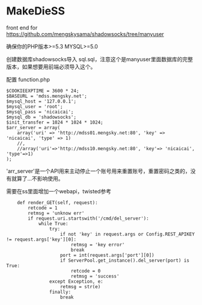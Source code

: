 MakeDieSS
=========

front end for https://github.com/mengskysama/shadowsocks/tree/manyuser

确保你的PHP版本>=5.3 MYSQL>=5.0

创建数据库shadowsocks导入 sql.sql，注意这个是manyuser里面数据库的完整版本，如果想要用前端必须导入这个。

配置 function.php

```
$COOKIEEXPTIME = 3600 * 24;
$BASEURL = 'mdss.mengsky.net';
$mysql_host = '127.0.0.1';
$mysql_user = 'root';
$mysql_pass = 'nicaicai';
$mysql_db = 'shadowsocks';
$init_transfer = 1024 * 1024 * 1024;
$arr_server = array(
    array('uri' => 'http://mdss01.mengsky.net:80', 'key' => 'nicaicai', 'type' => 1)
    //,
    //array('uri'=>'http://mdss10.mengsky.net:80', 'key'=> 'nicaicai', 'type'=>1)
);
```

'arr_server'是一个API用来主动停止一个账号用来重置账号，重置密码之类的，没有就算了...不影响使用。

需要在ss里面增加一个webapi，twisted参考
```
    def render_GET(self, request):
        retcode = 1
        retmsg = 'unknow err'
        if request.uri.startswith('/cmd/del_server'):
            while True:
                try:
                    if not 'key' in request.args or Config.REST_APIKEY != request.args['key'][0]:
                        retmsg = 'key error'
                        break
                    port = int(request.args['port'][0])
                    if ServerPool.get_instance().del_server(port) is True:
                        retcode = 0
                        retmsg = 'success'
                except Exception, e:
                    retmsg = str(e)
                finally:
                    break
```
